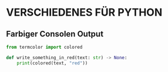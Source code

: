 # VERSCHIEDENES FÜR PYTHON

## Farbiger Consolen Output

```python
from termcolor import colored

def write_something_in_red(text: str) -> None:
    print(colored(text, "red"))
```



